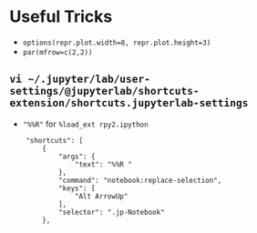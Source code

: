 # Useful Tricks

- `options(repr.plot.width=8, repr.plot.height=3)`
- `par(mfrow=c(2,2))`

## `vi ~/.jupyter/lab/user-settings/@jupyterlab/shortcuts-extension/shortcuts.jupyterlab-settings`

- `"%%R"` for `%load_ext rpy2.ipython`
```
    "shortcuts": [
        {
            "args": {
                "text": "%%R "
            },
            "command": "notebook:replace-selection",
            "keys": [
                "Alt ArrowUp"
            ],
            "selector": ".jp-Notebook"
        },
```

